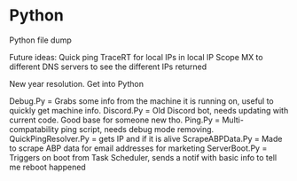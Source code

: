 # Python
Python file dump

Future ideas:
Quick ping TraceRT for local IPs in local IP Scope
MX to different DNS servers to see the different IPs returned


New year resolution. Get into Python



Debug.Py = Grabs some info from the machine it is running on, useful to quickly get machine info.
Discord.Py = Old Discord bot, needs updating with current code. Good base for someone new tho.
Ping.Py = Multi-compatability ping script, needs debug mode removing.
QuickPingResolver.Py = gets IP and if it is alive
ScrapeABPData.Py = Made to scrape ABP data for email addresses for marketing
ServerBoot.Py = Triggers on boot from Task Scheduler, sends a notif with basic info to tell me reboot happened

